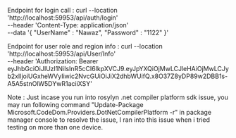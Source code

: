 Endpoint for login call : 
curl --location 'http://localhost:59953/api/auth/login' \
--header 'Content-Type: application/json' \
--data '{
    "UserName" : "Nawaz",
    "Password" : "1122"
}'

Endpoint for user role and region info :
curl --location 'http://localhost:59953/api/User/Info' \
--header 'Authorization: Bearer eyJhbGciOiJIUzI1NiIsInR5cCI6IkpXVCJ9.eyJpYXQiOjMwLCJleHAiOjMwLCJyb2xlIjoiUGxheWVyIiwic2NvcGUiOiJiX2dhbWUifQ.x8O37Z8yDP89w2DBB1s-A5A5stnOlW5DYwR1aciiXSY'


Note : Just incase you run into rosylyn .net compiler platform sdk issue, you may run following command "Update-Package Microsoft.CodeDom.Providers.DotNetCompilerPlatform -r" in package manager console to resolve the issue,
I ran into this issue when i tried testing on more than one device.
